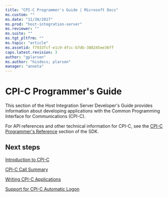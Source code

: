 ```yaml
---
title: "CPI-C Programmer's Guide | Microsoft Docs"
ms.custom: ""
ms.date: "11/30/2017"
ms.prod: "host-integration-server"
ms.reviewer: ""
ms.suite: ""
ms.tgt_pltfrm: ""
ms.topic: "article"
ms.assetid: f7933fcf-e1c9-4fcc-b7db-388245ee36ff
caps.latest.revision: 3
author: "gplarsen"
ms.author: "hisdocs; plarsen"
manager: "anneta"
---
```

# CPI-C Programmer's Guide
This section of the Host Integration Server Developer's Guide provides information about developing applications with the Common Programming Interface for Communications (CPI-C).  
  
 For API references and other technical information for CPI-C, see the [CPI-C Programmer's Reference](./cpi-c-programmer-s-reference1.md) section of the SDK.  
  
  
## Next steps
 [Introduction to CPI-C](../core/introduction-to-cpi-c2.md)  
  
 [CPI-C Call Summary](../core/cpi-c-call-summary2.md)  
  
 [Writing CPI-C Applications](../core/writing-cpi-c-applications1.md)  
  
 [Support for CPI-C Automatic Logon](../core/support-for-cpi-c-automatic-logon1.md)